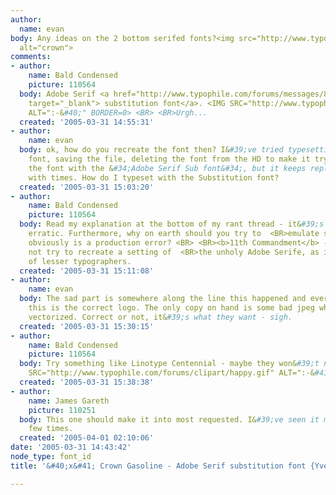 ```yaml
---
author:
  name: evan
body: Any ideas on the 2 bottom serifed fonts?<img src="http://www.typophile.com/forums/messages/83/68483.jpg"
  alt="crown">
comments:
- author:
    name: Bald Condensed
    picture: 110564
  body: Adobe Serif <a href="http://www.typophile.com/forums/messages/83/3075.html?1038326861"
    target="_blank"> substitution font</a>. <IMG SRC="http://www.typophile.com/forums/clipart/sad.gif"
    ALT=":-&#40;" BORDER=0> <BR> <BR>Urgh...
  created: '2005-03-31 14:55:31'
- author:
    name: evan
  body: ok, how do you recreate the font then? I&#39;ve tried typesetting a serif
    font, saving the file, deleting the font from the HD to make it try and substitute
    the font with the &#34;Adobe Serif Sub font&#34;, but it keeps replacing the font
    with times. How do I typeset with the Substitution font?
  created: '2005-03-31 15:03:20'
- author:
    name: Bald Condensed
    picture: 110564
  body: Read my explanation at the bottom of my rant thread - it&#39;s all  <BR>pretty
    erratic. Furthermore, why on earth should you try to  <BR>emulate something that
    obviously is a production error? <BR> <BR><b>11th Commandment</b> - Thou shalt
    not try to recreate a setting of  <BR>the unholy Adobe Serife, as it is the work
    of lesser typographers.
  created: '2005-03-31 15:11:08'
- author:
    name: evan
  body: The sad part is somewhere along the line this happened and everyone is convinced
    this is the correct logo. The only copy on hand is some bad jpeg which must be
    vectorized. Correct or not, it&#39;s what they want - sigh.
  created: '2005-03-31 15:30:15'
- author:
    name: Bald Condensed
    picture: 110564
  body: Try something like Linotype Centennial - maybe they won&#39;t notice... <IMG
    SRC="http://www.typophile.com/forums/clipart/happy.gif" ALT=":-&#41;" BORDER=0>
  created: '2005-03-31 15:38:38'
- author:
    name: James Gareth
    picture: 110251
  body: This one should make it into most requested. I&#39;ve seen it more than a
    few times.
  created: '2005-04-01 02:10:06'
date: '2005-03-31 14:43:42'
node_type: font_id
title: '&#40;x&#41; Crown Gasoline - Adobe Serif substitution font {Yves}'

---
```

